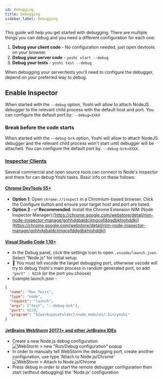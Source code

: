 ```yaml
---
id: debugging
title: Debugging
sidebar_label: Debugging
---
```


This guide will help you get started with debugging. There are multiple things you can debug and you need a different configuration for each one:

1. **Debug your client code** - No configuration needed, just open devtools on your browser.
2. **Debug your server code** - `yoshi start --debug`
3. **Debug your tests** - `yoshi test --debug`

When debugging your server/tests you'll need to configure the debugger, depend on your preferred way to debug.

## Enable Inspector

When started with the `--debug` option, Yoshi will allow to attach NodeJS debugger to the relevant child process with the default host and port.
You can configure the default port by: `--debug=XXXX`

### Break before the code starts

When started with the `--debug-brk` option, Yoshi will allow to attach NodeJS debugger and the relevant child process won't start until debugger will be attached.
You can configure the default port by: `--debug-brk=XXXX`.

### [Inspector Clients](https://nodejs.org/en/docs/guides/debugging-getting-started/#inspector-clients)

Several commercial and open source tools can connect to Node's Inspector and there for can debug Yoshi tasks. Basic info on these follows:

#### [Chrome DevTools](https://github.com/ChromeDevTools/devtools-frontend) [55+](https://nodejs.org/en/docs/guides/debugging-getting-started/#chrome-devtools-55)

- **Option 1**: Open `chrome://inspect` in a Chromium-based browser. Click the Configure button and ensure your target host and port are listed.
- **Option 2 - ✅ Recommended**: Install the Chrome Extension NIM (Node Inspector Manager):[https://chrome.google.com/webstore/detail/nim-node-inspector-manage/gnhhdgbaldcilmgcpfddgdbkhjohddkj](https://chrome.google.com/webstore/detail/nim-node-inspector-manage/gnhhdgbaldcilmgcpfddgdbkhjohddkj)

#### [Visual Studio Code](https://github.com/microsoft/vscode) [1.10+](https://nodejs.org/en/docs/guides/debugging-getting-started/#visual-studio-code-1-10)

- In the Debug panel, click the settings icon to open `.vscode/launch.json`. Select "Node.js" for initial setup.
- 📌 You must tell vscode the target debugging port, otherwise vscode will try to debug Yoshi's main process in random generated port, so add `"port" : 9229` (or the port you choose)
- Example launch.json -

```json
{
  "name": "Run Tests",
  "type": "node",
  "request": "launch",
  "args": ["test", "--debug-brk"],
  "port": 9229,
  "program": "${workspaceFolder}/node_modules/.bin/yoshi"
}
```

#### [JetBrains WebStorm](https://www.jetbrains.com/webstorm/) [2017.1+ and other JetBrains IDEs](https://nodejs.org/en/docs/guides/debugging-getting-started/#jetbrains-webstorm-2017-1-and-other-jetbrains-ides)

- Create a new Node.js debug configuration
  ![WebStorm > new "Run/Debug configuration" popup](https://user-images.githubusercontent.com/11733036/80118563-3ee26d00-8591-11ea-8971-f7f5cde8d0ee.png)
- In order to manually tell WebStorm the debugging port, create another configuration, use type 'Attach to Node.js/Chrome'
  ![WebStorm > Attach to Node.js/Chrome](https://user-images.githubusercontent.com/11733036/80118565-3f7b0380-8591-11ea-86c0-93acf9a5e33a.png)
- Press debug in order to start the remote debugger configuration then start (without debugging) the 'Node.js' configuration
